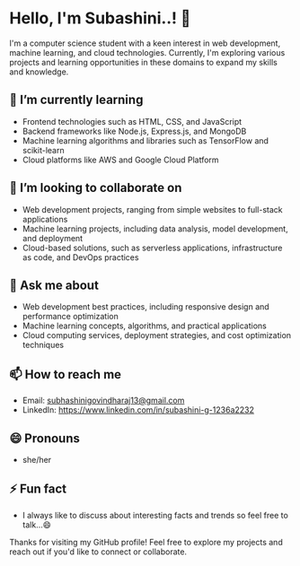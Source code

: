 # Hello, I'm Subashini..! 👋

I'm a computer science student with a keen interest in web development, machine learning, and cloud technologies. Currently, I'm exploring various projects and learning opportunities in these domains to expand my skills and knowledge.

## 🌱 I’m currently learning

- Frontend technologies such as HTML, CSS, and JavaScript
- Backend frameworks like Node.js, Express.js, and MongoDB
- Machine learning algorithms and libraries such as TensorFlow and scikit-learn
- Cloud platforms like AWS and Google Cloud Platform

## 👯 I’m looking to collaborate on

- Web development projects, ranging from simple websites to full-stack applications
- Machine learning projects, including data analysis, model development, and deployment
- Cloud-based solutions, such as serverless applications, infrastructure as code, and DevOps practices

## 💬 Ask me about

- Web development best practices, including responsive design and performance optimization
- Machine learning concepts, algorithms, and practical applications
- Cloud computing services, deployment strategies, and cost optimization techniques

## 📫 How to reach me

- Email: subhashinigovindharaj13@gmail.com
- LinkedIn: https://www.linkedin.com/in/subashini-g-1236a2232

## 😄 Pronouns

- she/her

## ⚡ Fun fact

- I always like to discuss about interesting facts and trends so feel free to talk...😄

Thanks for visiting my GitHub profile! Feel free to explore my projects and reach out if you'd like to connect or collaborate.

